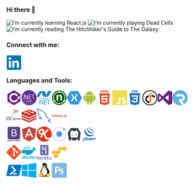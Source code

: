 ### Hi there 👋

<img alt="I’m currently learning React.js" title="I’m currently learning React.js" src="https://img.shields.io/badge/%F0%9F%8C%B1%20I%E2%80%99m%20currently%20learning-React.js-blue" />

<img alt="I’m currently playing Dead Cells" title="I’m currently playing Dead Cells" src="https://img.shields.io/badge/%F0%9F%8E%AE%20I’m currently playing-Dead Cells on Switch-red" />

<img alt="I’m currently reading The Hitchhiker's Guide to The Galaxy" title="I’m currently reading The Hitchhiker's Guide to The Galaxy" src="https://img.shields.io/badge/%F0%9F%93%95%20I%E2%80%99m%20currently%20reading-The%20Hitchhiker's%20Guide%20to%20The%20Galaxy-%235ebf76" />

<!--
<img alt="I’m currently learning-React.js" title="I’m currently learning-React.js" src="https://img.shields.io/badge/%E2%9A%A1%20Fun%20fact-OK-%235ebf76" />
-->

### Connect with me:

[<img align="left" alt="My Linkedin Profile" title="My Linkedin Profile" width="40px" src="https://raw.githubusercontent.com/dgenezini/dgenezini/master/icons/linkedin-original.svg" />][linkedin]

<br/>
<br/>

### Languages and Tools:

[<img align="left" alt="C#" title="C#" width="40px" src="https://raw.githubusercontent.com/dgenezini/dgenezini/master/icons/csharp-plain.svg" />][linkedin]

[<img align="left" alt=".NET Core" title=".NET Core" width="40px" src="https://raw.githubusercontent.com/dgenezini/dgenezini/master/icons/512px-.NET_Core_Logo.svg.png" />][linkedin]

[<img align="left" alt=".NET" title=".NET" width="40px" src="https://raw.githubusercontent.com/dgenezini/dgenezini/master/icons/dot-net-plain-wordmark.svg" />][linkedin]

[<img align="left" alt="NUnit" title="NUnit" width="40px" src="https://raw.githubusercontent.com/dgenezini/dgenezini/master/icons/nunit.png" />][linkedin]

[<img align="left" alt="Xamarin" title="Xamarin" width="40px" src="https://raw.githubusercontent.com/dgenezini/dgenezini/master/icons/xamarin-282427.png" />][linkedin]

[<img align="left" alt="Android" title="Android" width="40px" src="https://raw.githubusercontent.com/dgenezini/dgenezini/master/icons/android-plain.svg" />][linkedin]

[<img align="left" alt="HTML5" title="HTML5" width="40px" src="https://raw.githubusercontent.com/dgenezini/dgenezini/master/icons/html5-plain-wordmark.svg" />][linkedin]

[<img align="left" alt="Javascript" title="Javascript" width="40px" src="https://raw.githubusercontent.com/dgenezini/dgenezini/master/icons/javascript-plain.svg" />][linkedin]

[<img align="left" alt="CSS3" title="CSS3" width="40px" src="https://raw.githubusercontent.com/dgenezini/dgenezini/master/icons/css3-plain-wordmark.svg" />][linkedin]

[<img align="left" alt="IdentityServer" title="IdentityServer" width="40px" src="https://raw.githubusercontent.com/dgenezini/dgenezini/master/icons/identityserver.png" />][linkedin]

[<img align="left" alt="Visual Studio" title="Visual Studio" width="40px" src="https://raw.githubusercontent.com/dgenezini/dgenezini/master/icons/visualstudio-plain.svg" />][linkedin]

[<img align="left" alt="SignalR" title="SignalR" width="40px" src="https://raw.githubusercontent.com/dgenezini/dgenezini/master/icons/signalr.png" />][linkedin]


<br/>
<br/>

[<img align="left" alt="MS SQL Server" title="MS SQL Server" width="40px" src="https://raw.githubusercontent.com/dgenezini/dgenezini/master/icons/microsoft-sql-server.svg" />][linkedin]

[<img align="left" alt="Redis" title="Redis" width="40px" src="https://raw.githubusercontent.com/dgenezini/dgenezini/master/icons/redis-plain.svg" />][linkedin]

[<img align="left" alt="MySQL" title="MySQL" width="40px" src="https://raw.githubusercontent.com/dgenezini/dgenezini/master/icons/mysql-plain.svg" />][linkedin]

[<img align="left" alt="Oracle" title="Oracle" width="40px" src="https://raw.githubusercontent.com/dgenezini/dgenezini/master/icons/oracle-original.svg" />][linkedin]

<br/>
<br/>

[<img align="left" alt="Bootstrap" title="Bootstrap" width="40px" src="https://raw.githubusercontent.com/dgenezini/dgenezini/master/icons/bootstrap-plain-wordmark.svg" />][linkedin]

[<img align="left" alt="Angular.js" title="Angular.js" width="40px" src="https://raw.githubusercontent.com/dgenezini/dgenezini/master/icons/angularjs-plain.svg" />][linkedin]

[<img align="left" alt="Knockout.js" title="Knockout.js" width="40px" src="https://raw.githubusercontent.com/dgenezini/dgenezini/master/icons/223-2230502_knockout-js-clipart.png" />][linkedin]

[<img align="left" alt="Ionic" title="Ionic" width="40px" src="https://raw.githubusercontent.com/dgenezini/dgenezini/master/icons/ionic-original.svg" />][linkedin]

[<img align="left" alt="Cordova" title="Cordova" width="40px" src="https://raw.githubusercontent.com/dgenezini/dgenezini/master/icons/cordova_logo_dark_gray_large.png" />][linkedin]

[<img align="left" alt="jQuery" title="jQuery" width="40px" src="https://raw.githubusercontent.com/dgenezini/dgenezini/master/icons/jquery-plain-wordmark.svg" />][linkedin]

<br/>
<br/>

[<img align="left" alt="GIT" title="GIT" width="40px" src="https://raw.githubusercontent.com/dgenezini/dgenezini/master/icons/git-plain.svg" />][linkedin]

[<img align="left" alt="Docker" title="Docker" width="40px" src="https://raw.githubusercontent.com/dgenezini/dgenezini/master/icons/docker-plain-wordmark.svg" />][linkedin]

[<img align="left" alt="Heroku" title="Heroku" width="40px" src="https://raw.githubusercontent.com/dgenezini/dgenezini/master/icons/heroku-plain-wordmark.svg" />][linkedin]

[<img align="left" alt="Amazon Web Services" title="Amazon Web Services" width="40px" src="https://raw.githubusercontent.com/dgenezini/dgenezini/master/icons/amazonwebservices-original.svg" />][linkedin]

<br/>
<br/>

[<img align="left" alt="Powershell" title="Powershell" width="40px" src="https://raw.githubusercontent.com/dgenezini/dgenezini/master/icons/powershell_logo-1024x1024.png" />][linkedin]

[<img align="left" alt="Windows" title="Windows" width="40px" src="https://raw.githubusercontent.com/dgenezini/dgenezini/master/icons/windows8-original.svg" />][linkedin]

[<img align="left" alt="Linux" title="Linux" width="40px" src="https://raw.githubusercontent.com/dgenezini/dgenezini/master/icons/linux-plain.svg" />][linkedin]

[<img align="left" alt="Photoshop" title="Photoshop" width="40px" src="https://raw.githubusercontent.com/dgenezini/dgenezini/master/icons/photoshop-plain.svg" />][linkedin]

[linkedin]: https://www.linkedin.com/in/danielgenezini/
